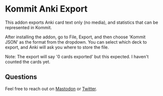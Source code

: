 # Kommit Anki Export

This addon exports Anki card text only (no media), and statistics that can be represented in Kommit.

After installing the addon, go to File, Export, and then choose 'Kommit JSON' as the format from the dropdown. You can select which deck to export, and Anki will ask you where to store the file.

Note: The export will say '0 cards exported' but this expected. I haven't counted the cards yet.

## Questions

Feel free to reach out on [Mastodon](https://merveilles.town/@rosano) or [Twitter](https://twitter.com/rosano).
